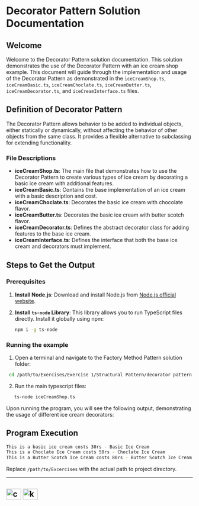 # Decorator Pattern Solution Documentation

## Welcome
Welcome to the Decorator Pattern solution documentation. This solution demonstrates the use of the Decorator Pattern with an ice cream shop example. This document will guide through the implementation and usage of the Decorator Pattern as demonstrated in the `iceCreamShop.ts`, `iceCreamBasic.ts`, `iceCreamChoclate.ts`, `iceCreamButter.ts`, `iceCreamDecorator.ts`, and `iceCreamInterface.ts` files.

## Definition of Decorator Pattern
The Decorator Pattern allows behavior to be added to individual objects, either statically or dynamically, without affecting the behavior of other objects from the same class. It provides a flexible alternative to subclassing for extending functionality.

### File Descriptions
- **iceCreamShop.ts**: The main file that demonstrates how to use the Decorator Pattern to create various types of ice cream by decorating a basic ice cream with additional features.
- **iceCreamBasic.ts**: Contains the base implementation of an ice cream with a basic description and cost.
- **iceCreamChoclate.ts**: Decorates the basic ice cream with chocolate flavor.
- **iceCreamButter.ts**: Decorates the basic ice cream with butter scotch flavor.
- **iceCreamDecorator.ts**: Defines the abstract decorator class for adding features to the base ice cream.
- **iceCreamInterface.ts**: Defines the interface that both the base ice cream and decorators must implement.

## Steps to Get the Output

### Prerequisites
1. **Install Node.js**: Download and install Node.js from [Node.js official website](https://nodejs.org/).

2. **Install `ts-node` Library**: This library allows you to run TypeScript files directly. Install it globally using npm:
   ```bash
   npm i -g ts-node
    ```
### Running the example

1. Open a terminal and navigate to the Factory Method Pattern solution folder:
  ```bash
   cd /path/to/Exercises/Exercise 1/Structural Pattern/decorator pattern
   ```
2. Run the main typescript files:

```bash
   ts-node iceCreamShop.ts
```
Upon running the program, you will see the following output, demonstrating the usage of different ice cream decorators:

## Program Execution

```bash
This is a basic ice cream costs 30rs - Basic Ice Cream
This is a Choclate Ice Cream costs 50rs - Choclate Ice Cream
This is a Butter Scotch Ice Cream costs 80rs - Butter Scotch Ice Cream
```


Replace `/path/to/Excercises` with the actual path to project directory.

---
<a href="https://www.linkedin.com/in/thejashari/" target="blank"><img align="center" src="https://raw.githubusercontent.com/rahuldkjain/github-profile-readme-generator/master/src/images/icons/Social/linked-in-alt.svg" alt="cyberspartan" height="30" width="40" /></a>
<a href="https://instagram.com/nuthejashari" target="blank"><img align="center" src="https://raw.githubusercontent.com/rahuldkjain/github-profile-readme-generator/master/src/images/icons/Social/instagram.svg" alt="karthithehacker" height="30" width="40" /></a>
---


